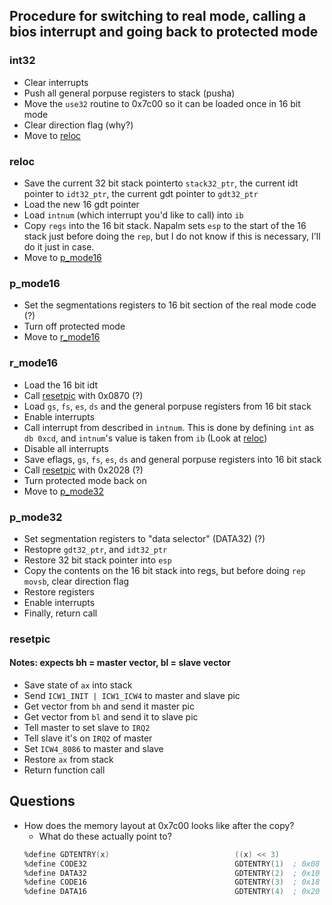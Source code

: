 ## Procedure for switching to real mode, calling a bios interrupt and going back to protected mode

### int32
- Clear interrupts
- Push all general porpuse registers to stack (pusha)
- Move the `use32` routine to 0x7c00 so it can be loaded once in 16 bit mode
- Clear direction flag (why?)
- Move to [reloc](#reloc)

### <a name="reloc"></a>reloc
- Save the current 32 bit stack pointerto `stack32_ptr`, the current idt pointer to `idt32_ptr`, the current gdt pointer to `gdt32_ptr`
- Load the new 16 gdt pointer
- Load `intnum` (which interrupt you'd like to call) into `ib`
- Copy `regs` into the 16 bit stack. Napalm sets `esp` to the start of the 16 stack just before doing the `rep`, but I do not know if this is necessary, I'll do it just in case.
- Move to [p_mode16](#p_mode16)

### <a name="p_mode16"></a>p_mode16
- Set the segmentations registers to 16 bit section of the real mode code (?)
- Turn off protected mode
- Move to [r_mode16](#r_mode16)

### <a name="r_mode16"></a>r_mode16
- Load the 16 bit idt
- Call [resetpic](#resetpic) with 0x0870 (?)
- Load `gs`, `fs`, `es`, `ds` and the general porpuse registers from 16 bit stack
- Enable interrupts
- Call interrupt from described in `intnum`. This is done by defining `int` as ``db 0xcd``, and `intnum`'s value is taken from `ib` (Look at [reloc](#reloc))
- Disable all interrupts
- Save eflags, `gs`, `fs`, `es`, `ds` and general porpuse registers into 16 bit stack
- Call [resetpic](#resetpic) with 0x2028 (?)
- Turn protected mode back on
- Move to [p_mode32](#p_mode32)

### <a name="p_mode32"></a>p_mode32
- Set segmentation registers to "data selector" (DATA32) (?)
- Restopre `gdt32_ptr`, and `idt32_ptr`
- Restore 32 bit stack pointer into `esp`
- Copy the contents on the 16 bit stack into regs, but before doing `rep movsb`, clear direction flag
- Restore registers
- Enable interrupts
- Finally, return call

### <a name="resetpic"></a>resetpic
#### Notes: expects bh = master vector, bl = slave vector
- Save state of `ax` into stack
- Send `ICW1_INIT | ICW1_ICW4` to master and slave pic
- Get vector from `bh` and send it master pic
- Get vector from `bl` and send it to slave pic
- Tell master to set slave to `IRQ2`
- Tell slave it's on `IRQ2` of master
- Set `ICW4_8086` to master and slave
- Restore `ax` from stack
- Return function call

## Questions
- How does the memory layout at 0x7c00 looks like after the copy? 
    - What do these actually point to?
    ```asm
    %define GDTENTRY(x)                            ((x) << 3)
    %define CODE32                                 GDTENTRY(1)  ; 0x08
    %define DATA32                                 GDTENTRY(2)  ; 0x10
    %define CODE16                                 GDTENTRY(3)  ; 0x18
    %define DATA16                                 GDTENTRY(4)  ; 0x20
    ```